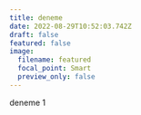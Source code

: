 ```yaml
---
title: deneme
date: 2022-08-29T10:52:03.742Z
draft: false
featured: false
image:
  filename: featured
  focal_point: Smart
  preview_only: false
---
```

deneme 1